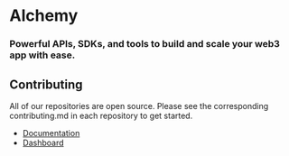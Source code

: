 <!-- Banner Image -->
# Alchemy

### Powerful APIs, SDKs, and tools to build and scale your web3 app with ease.

## Contributing

All of our repositories are open source. Please see the corresponding contributing.md in each repository to get started.


- [Documentation](https://docs.alchemy.com/)
- [Dashboard](https://dashboard.alchemy.com/)